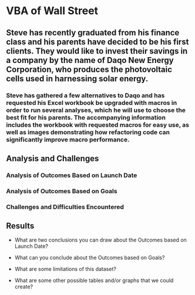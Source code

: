 # VBA of Wall Street

## Steve has recently graduated from his finance class and his parents have decided to be his first clients. They would like to invest their savings in a company by the name of Daqo New Energy Corporation, who produces the photovoltaic cells used in harnessing solar energy.

### Steve has gathered a few alternatives to Daqo and has requested his Excel workbook be upgraded with macros in order to run several analyses, which he will use to choose the best fit for his parents. The accompanying information includes the workbook with requested macros for easy use, as well as images demonstrating how refactoring code can significantly improve macro performance. 

## Analysis and Challenges

### Analysis of Outcomes Based on Launch Date

### Analysis of Outcomes Based on Goals

### Challenges and Difficulties Encountered

## Results

- What are two conclusions you can draw about the Outcomes based on Launch Date?

- What can you conclude about the Outcomes based on Goals?

- What are some limitations of this dataset?

- What are some other possible tables and/or graphs that we could create?

